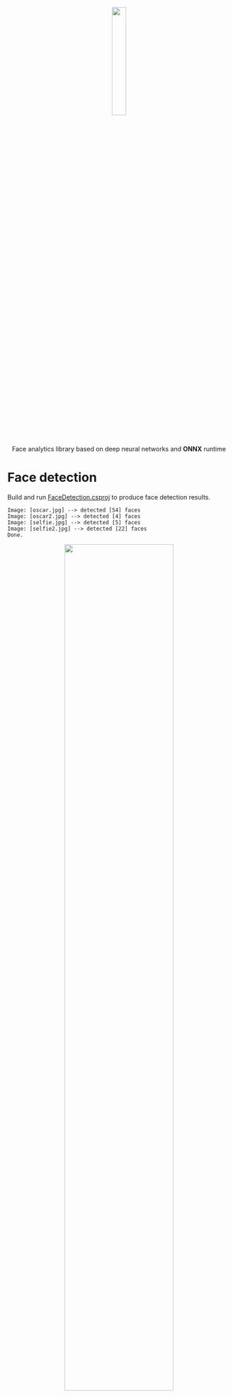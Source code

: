 <p align="center"><img width="25%" src="../FaceONNX/FaceONNX.png" /></p>
<p align="center"> Face analytics library based on deep neural networks and <b>ONNX</b> runtime </p>  

# Face detection
Build and run [FaceDetection.csproj](FaceDetection) to produce face detection results.
```
Image: [oscar.jpg] --> detected [54] faces
Image: [oscar2.jpg] --> detected [4] faces
Image: [selfie.jpg] --> detected [5] faces
Image: [selfie2.jpg] --> detected [22] faces
Done.
```

<p align="center"><img width="70%" src="FaceDetection/results/oscar2.jpg" /></p>
<p align="center"><b>Figure 1.</b> Results for <i>oscar2.jpg</i></p>  

# Face landmarks extraction
Build and run [FaceLandmarksExtraction.csproj](FaceLandmarksExtraction) to produce faces landmarks.
```
Image: [bruce.jpg] --> detected [1] faces
Image: [jake.jpg] --> detected [1] faces
Image: [kid.jpg] --> detected [1] faces
```
<p align="center"><img width="70%" src="FaceLandmarksExtraction/results/kid.jpg" /></p>
<p align="center"><b>Figure 2.</b> Results for <i>kid.jpg</i></p>  

# Face embeddings classification
Build and run [FaceEmbeddingsClassification.csproj](FaceEmbeddingsClassification) to classify faces as "Brad Pitt", "Nicole Kidman" or "Sarah Paulson".
```
Image: [brad_1.jpg] --> classified as [Brad Pitt] with similarity [0.9177492]
Image: [brad_2.jpg] --> classified as [Brad Pitt] with similarity [0.7718341]
Image: [brad_3.jpg] --> classified as [Brad Pitt] with similarity [0.78546345]
Image: [nicole_1.jpg] --> classified as [Nicole Kidman] with similarity [0.7083851]
Image: [nicole_2.jpg] --> classified as [Nicole Kidman] with similarity [0.66077006]
Image: [nicole_3.jpg] --> classified as [Nicole Kidman] with similarity [0.6967059]
Image: [sarah_1.jpg] --> classified as [Sarah Paulson] with similarity [0.86329275]
Image: [sarah_2.jpg] --> classified as [Sarah Paulson] with similarity [0.7996395]
Image: [sarah_3.jpg] --> classified as [Sarah Paulson] with similarity [0.8606752]
```

# Antispoofing depth classification
Build and run [AntispoofingDepthClassification.csproj](AntispoofingDepthClassification) to classify face depth as "Fake" or "Real".
```
Image: [fake_1.jpeg] --> classified as [Fake] with probability [0.9840763]
Image: [fake_10.jpeg] --> classified as [Fake] with probability [0.9999999]
Image: [fake_2.jpeg] --> classified as [Fake] with probability [1]
Image: [fake_3.jpeg] --> classified as [Fake] with probability [1]
Image: [fake_4.jpeg] --> classified as [Fake] with probability [1]
Image: [fake_5.jpeg] --> classified as [Fake] with probability [0.9999995]
Image: [fake_6.jpeg] --> classified as [Fake] with probability [0.9999995]
Image: [fake_7.jpeg] --> classified as [Fake] with probability [1]
Image: [fake_8.jpeg] --> classified as [Fake] with probability [1]
Image: [fake_9.jpeg] --> classified as [Fake] with probability [0.99999726]
Image: [real_1.jpeg] --> classified as [Real] with probability [0.99999976]
Image: [real_10.jpeg] --> classified as [Real] with probability [0.9999999]
Image: [real_2.jpeg] --> classified as [Real] with probability [0.99999285]
Image: [real_3.jpeg] --> classified as [Real] with probability [0.9999994]
Image: [real_4.jpeg] --> classified as [Real] with probability [0.9999975]
Image: [real_5.jpeg] --> classified as [Real] with probability [0.9999989]
Image: [real_6.jpeg] --> classified as [Real] with probability [1]
Image: [real_7.jpeg] --> classified as [Real] with probability [0.9997967]
Image: [real_8.jpeg] --> classified as [Real] with probability [0.9999814]
Image: [real_9.jpeg] --> classified as [Real] with probability [1]
```

# Eye blink detection
Build and run [EyeBlinkDetection.csproj](EyeBlinkDetection) to detect eye blink.
```
Image: [closed_closed.jpg] --> detected [1] faces
Image: [closed_open.jpg] --> detected [1] faces
Image: [open_open.jpg] --> detected [1] faces
```

<p align="center"><img width="70%" src="EyeBlinkDetection/results/open_open.jpg" /></p>
<p align="center"><b>Figure 3.</b> Results for <i>open_open.jpg</i></p> 

# Age & gender classification
Build and run [AgeGenderClassification.csproj](AgeGenderClassification) to classify faces as "Male" or "Female".
```
Image: [CF600.jpg] --> detected [1] faces
        [Face #1]: --> classified as [Female] gender with probability [0.9998264] and [34.42393] ages
Image: [CF601.jpg] --> detected [1] faces
        [Face #1]: --> classified as [Female] gender with probability [0.99999976] and [30.10187] ages
Image: [CF602.jpg] --> detected [1] faces
        [Face #1]: --> classified as [Female] gender with probability [0.9111187] and [15.594303] ages
Image: [CF603.jpg] --> detected [1] faces
        [Face #1]: --> classified as [Female] gender with probability [0.9989963] and [15.32464] ages
Image: [CF604.jpg] --> detected [1] faces
        [Face #1]: --> classified as [Female] gender with probability [0.9995233] and [26.72597] ages
Image: [CM722.jpg] --> detected [1] faces
        [Face #1]: --> classified as [Male] gender with probability [0.9995109] and [21.628685] ages
Image: [CM725.jpg] --> detected [1] faces
        [Face #1]: --> classified as [Male] gender with probability [0.9999999] and [33.206005] ages
Image: [CM726.jpg] --> detected [1] faces
        [Face #1]: --> classified as [Male] gender with probability [1] and [22.117985] ages
Image: [CM739.jpg] --> detected [1] faces
        [Face #1]: --> classified as [Male] gender with probability [0.9998927] and [30.164104] ages
Image: [CM742.jpg] --> detected [1] faces
        [Face #1]: --> classified as [Male] gender with probability [1] and [24.632973] ages
```

# Emotion & beauty estimation
Build and run [EmotionAndBeautyEstimation.csproj](EmotionAndBeautyEstimation) to classify face emotion and estimate face beauty. 
```
Image: [CF600.jpg] --> detected [1] faces
        [Face #1]: --> classified as [Happiness] emotion and [7.9/10.0] beauty
Image: [CF601.jpg] --> detected [1] faces
        [Face #1]: --> classified as [Happiness] emotion and [6.7/10.0] beauty
Image: [CF602.jpg] --> detected [1] faces
        [Face #1]: --> classified as [Neutral] emotion and [8.2/10.0] beauty
Image: [CF603.jpg] --> detected [1] faces
        [Face #1]: --> classified as [Happiness] emotion and [8.1/10.0] beauty
Image: [CF604.jpg] --> detected [1] faces
        [Face #1]: --> classified as [Neutral] emotion and [7.4/10.0] beauty
Image: [CM722.jpg] --> detected [1] faces
        [Face #1]: --> classified as [Neutral] emotion and [9.6/10.0] beauty
Image: [CM725.jpg] --> detected [1] faces
        [Face #1]: --> classified as [Neutral] emotion and [6.3/10.0] beauty
Image: [CM726.jpg] --> detected [1] faces
        [Face #1]: --> classified as [Neutral] emotion and [6.8/10.0] beauty
Image: [CM739.jpg] --> detected [1] faces
        [Face #1]: --> classified as [Happiness] emotion and [7.9/10.0] beauty
Image: [CM742.jpg] --> detected [1] faces
        [Face #1]: --> classified as [Neutral] emotion and [8.4/10.0] beauty
```

# GPU Perfomance tests
Build and run [GPUPerfomanceTests.csproj](GPUPerfomanceTests) to test FaceONNX inference on GPU.  
GPU Perfomance tests with CUDA 11.8.89 and cuDNN 9.6.0 (Windows 10) on NVIDIA GeForce RTX 4070 Ti (GPU) and Intel Core i7 13700KF (CPU).
```
FaceONNX: GPU Perfomance tests with CUDA provider

Configuring FaceRecognitionTest
Configuring GPU device
Finished in [359] ms
Running test for [100] iterations
Average time --> [6.56] ms
FPS --> [152.43903]
Finished in [656] ms


Configuring FaceRecognitionTest
Configuring CPU device
Finished in [250] ms
Running test for [100] iterations
Average time --> [67,19] ms
FPS --> [14,883166]
Finished in [6719] ms
```
